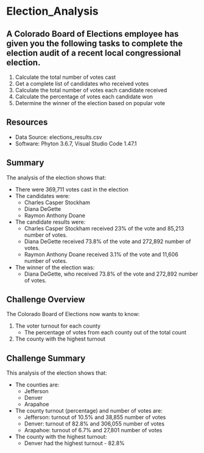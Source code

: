 # Election_Analysis

## A Colorado Board of Elections employee has given you the following tasks to complete the election audit of a recent local congressional election.

1. Calculate the total number of votes cast
2. Get a complete list of candidates who received votes
3. Calculate the total number of votes each candidate received
4. Calculate the percentage of votes each candidate won
5. Determine the winner of the election based on popular vote

## Resources
- Data Source: elections_results.csv
- Software: Phyton 3.6.7, Visual Studio Code 1.47.1

## Summary
The analysis of the election shows that:
- There were 369,711 votes cast in the election
- The candidates were:
    - Charles Casper Stockham
    - Diana DeGette
    - Raymon Anthony Doane
- The candidate results were:
    - Charles Casper Stockham received 23% of the vote and 85,213 number of votes.
    - Diana DeGette received 73.8% of the vote and 272,892 number of votes.
    - Raymon Anthony Doane received 3.1% of the vote and 11,606 number of votes.
- The winner of the election was:
    - Diana DeGette, who received 73.8% of the vote and 272,892 number of votes.
    
## Challenge Overview
The Colorado Board of Elections now wants to know:
1. The voter turnout for each county
    - The percentage of votes from each county out of the total count
2. The county with the highest turnout

## Challenge Summary
This analysis of the election shows that:
- The counties are:
    - Jefferson
    - Denver
    - Arapahoe
- The county turnout (percentage) and number of votes are:
    - Jefferson: turnout of 10.5% and 38,855 number of votes
    - Denver: turnout of 82.8% and 306,055 number of votes
    - Arapahoe: turnout of 6.7% and 27,801 number of votes
- The county with the highest turnout:
    - Denver had the highest turnout - 82.8%
    
    

